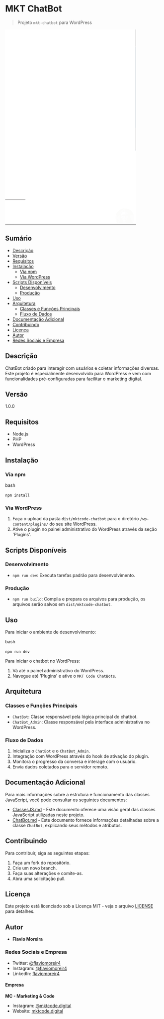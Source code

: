 MKT ChatBot
===========

> Projeto `mkt-chatbot` para WordPress

![Demo](Animação.gif)

Sumário
-------

-   [Descrição](#descri%C3%A7%C3%A3o)
-   [Versão](#vers%C3%A3o)
-   [Requisitos](#requisitos)
-   [Instalação](#instala%C3%A7%C3%A3o)
    -   [Via npm](#via-npm)
    -   [Via WordPress](#via-wordpress)
-   [Scripts Disponíveis](#scripts-dispon%C3%ADveis)
    -   [Desenvolvimento](#desenvolvimento)
    -   [Produção](#produ%C3%A7%C3%A3o)
-   [Uso](#uso)
-   [Arquitetura](#arquitetura)
    -   [Classes e Funções Principais](#classes-e-fun%C3%A7%C3%B5es-principais)
    -   [Fluxo de Dados](#fluxo-de-dados)
-   [Documentação Adicional](#documenta%C3%A7%C3%A3o-adicional)
-   [Contribuindo](#contribuindo)
-   [Licença](#licen%C3%A7a)
-   [Autor](#autor)
-   [Redes Sociais e Empresa](#redes-sociais-e-empresa)

Descrição
---------

ChatBot criado para interagir com usuários e coletar informações diversas. Este projeto é especialmente desenvolvido para WordPress e vem com funcionalidades pré-configuradas para facilitar o marketing digital.

Versão
------

1.0.0

Requisitos
----------

-   Node.js
-   PHP
-   WordPress

Instalação
----------

### Via npm

bash

`npm install`

### Via WordPress

1.  Faça o upload da pasta `dist/mktcode-chatbot` para o diretório `/wp-content/plugins/` do seu site WordPress.
2.  Ative o plugin no painel administrativo do WordPress através da seção 'Plugins'.

Scripts Disponíveis
-------------------

### Desenvolvimento

-   `npm run dev`: Executa tarefas padrão para desenvolvimento.

### Produção

-   `npm run build`: Compila e prepara os arquivos para produção, os arquivos serão salvos em `dist/mktcode-chatbot`.

Uso
---

Para iniciar o ambiente de desenvolvimento:

bash

`npm run dev`

Para iniciar o chatbot no WordPress:

1.  Vá até o painel administrativo do WordPress.
2.  Navegue até 'Plugins' e ative o `MKT Code ChatBots`.

Arquitetura
-----------

### Classes e Funções Principais

-   `ChatBot`: Classe responsável pela lógica principal do chatbot.
-   `ChatBot_Admin`: Classe responsável pela interface administrativa no WordPress.

### Fluxo de Dados

1.  Inicializa o `ChatBot` e o `ChatBot_Admin`.
2.  Integração com WordPress através do hook de ativação do plugin.
3.  Monitora o progresso da conversa e interage com o usuário.
4.  Envia dados coletados para o servidor remoto.

Documentação Adicional
----------------------

Para mais informações sobre a estrutura e funcionamento das classes JavaScript, você pode consultar os seguintes documentos:

-   [ClassesJS.md](ClassesJS.md) - Este documento oferece uma visão geral das classes JavaScript utilizadas neste projeto.
-   [ChatBot.md](ChatBot.md) - Este documento fornece informações detalhadas sobre a classe `ChatBot`, explicando seus métodos e atributos.

Contribuindo
------------

Para contribuir, siga as seguintes etapas:

1.  Faça um fork do repositório.
2.  Crie um novo branch.
3.  Faça suas alterações e comite-as.
4.  Abra uma solicitação pull.

Licença
-------

Este projeto está licenciado sob a Licença MIT - veja o arquivo [LICENSE](LICENSE) para detalhes.

Autor
-----

-   **Flavio Moreira**

### Redes Sociais e Empresa

-   Twitter: [@flaviomoreir4](https://twitter.com/flaviomoreir4)
-   Instagram: [@flaviomoreir4](https://instagram.com/flaviomoreir4)
-   LinkedIn: [flaviomoreir4](https://linkedin.com/in/flaviomoreir4)

#### Empresa

**MC - Marketing & Code**

-   Instagram: [@mktcode.digital](https://instagram.com/mktcode.digital)
-   Website: [mktcode.digital](https://mktcode.digital)